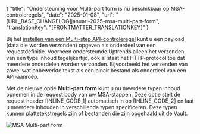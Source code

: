 {
  "title": "Ondersteuning voor Multi-part form is nu beschikbaar op MSA-controleregels",
  "date": "2025-01-08",
  "url": "[URL_BASE_CHANGELOG]januari-2025-msa-multi-part-form",
  "translationKey": "[FRONTMATTER_TRANSLATIONKEY]"
}

Bij het [instellen van een Multi-step API-controleregel]([LINK_URL_1]) kunt u een payload (data die worden verzonden) opgeven als onderdeel van een requestdefinitie. Voorheen ondersteunde Uptrends alleen het verzenden van één type inhoud tegelijkertijd, ook al staat het HTTP-protocol toe dat meerdere onderdelen worden verzonden. Bijvoorbeeld het verzenden van zowel wat onbewerkte tekst als een binair bestand als onderdeel van één API-aanroep.

Met de nieuwe optie **Multi-part form** kunt u nu meerdere typen inhoud opnemen in de request body van uw MSA-stappen. Deze optie stelt de request header [INLINE_CODE_1] automatisch in op [INLINE_CODE_2] en laat u meerdere inhouden in verschillende typen specificeren. Deze typen kunnen plattetekstregels zijn of bestanden die zijn opgehaald uit de [Vault]([LINK_URL_2]).

![MSA Multi-part form]([LINK_URL_3])